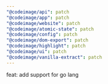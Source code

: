 ```yaml
---
"@codeimage/api": patch
"@codeimage/app": patch
"@codeimage/website": patch
"@codeimage/atomic-state": patch
"@codeimage/config": patch
"@codeimage/dom-export": patch
"@codeimage/highlight": patch
"@codeimage/ui": patch
"@codeimage/vanilla-extract": patch
---
```


feat: add support for go lang
